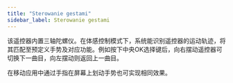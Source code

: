 ```yaml
---
title: "Sterowanie gestami"
sidebar_label: Sterowanie gestami
---
```


该遥控器内置三轴陀螺仪。在体感控制模式下，系统能识别遥控器的运动轨迹，将其匹配至预定义手势及对应功能。例如按下中央OK选择键后，向右摆动遥控器可切换下一曲目，向左摆动则返回上一曲目。

在移动应用中通过手指在屏幕上划动手势也可实现相同效果。